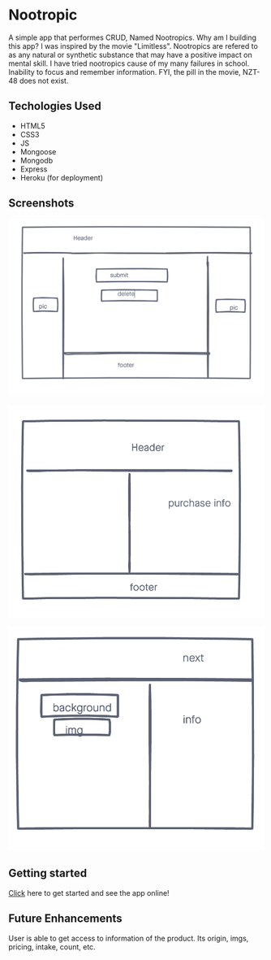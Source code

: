 # Nootropic

A simple app that performes CRUD, Named Nootropics. Why am I building this app? I was inspired by the movie "Limitless". Nootropics are refered to as any natural or synthetic substance that may have a positive impact on mental skill. I have tried nootropics cause of my many failures in school. Inability to focus and remember information. FYI, the pill in the movie, NZT-48 does not exist.

## Techologies Used
- HTML5
- CSS3
- JS
- Mongoose
- Mongodb
- Express
- Heroku (for deployment)

## Screenshots

![wireframe 1](./imgs/wireframe1.png)

![wireframe 2](./imgs/wireframe2.png)

![wireframe 3](./imgs/wireframe3.png)

## Getting started

[Click](#) here to get started and see the app online!


## Future Enhancements
User is able to get access to information of the product. Its origin, imgs, pricing, intake, count, etc. 